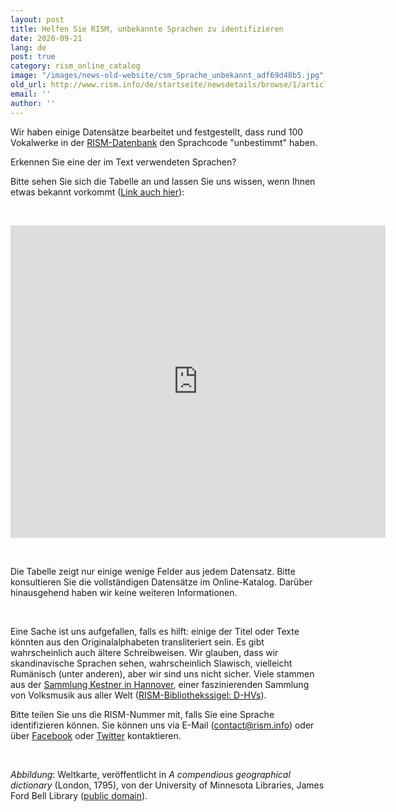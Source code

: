 ```yaml
---
layout: post
title: Helfen Sie RISM, unbekannte Sprachen zu identifizieren
date: 2020-09-21
lang: de
post: true
category: rism_online_catalog
image: "/images/news-old-website/csm_Sprache_unbekannt_adf69d48b5.jpg"
old_url: http://www.rism.info/de/startseite/newsdetails/browse/1/article/64/help-rism-identify-unknown-languages.html
email: ''
author: ''
---
```


Wir haben einige Datensätze bearbeitet und festgestellt, dass rund 100 Vokalwerke in der [RISM-Datenbank](https://opac.rism.info/index.php?id=4 "Opens external link in new window") den Sprachcode "unbestimmt" haben.

Erkennen Sie eine der im Text verwendeten Sprachen?   
  
Bitte sehen Sie sich die Tabelle an und lassen Sie uns wissen, wenn Ihnen etwas bekannt vorkommt ([Link auch hier](https://docs.google.com/spreadsheets/d/1FXw_e64_buNEFkNvWOtpdeK4XL9b5_vHh1jH4okA2yk/edit?usp=sharing "Opens external link in new window")):&nbsp;&nbsp;

&nbsp;

<iframe width="600" height="500" scrolling="yes" frameborder="no" src="https://docs.google.com/spreadsheets/d/e/2PACX-1vRcdXDZ3HQy08rP1hBTd4theJh3Zms3xwWRkWcifflckUaFuD0z0WfOZdRquSGKSlQ_tjYE4hOeCux5/pubhtml?widget=true&amp;headers=false"></iframe>

&nbsp;

Die Tabelle zeigt nur einige wenige Felder aus jedem Datensatz. Bitte konsultieren Sie die vollständigen Datensätze im Online-Katalog. Darüber hinausgehend haben wir keine weiteren Informationen.

&nbsp;

Eine Sache ist uns aufgefallen, falls es hilft: einige der Titel oder Texte könnten aus den Originalalphabeten transliteriert sein. Es gibt wahrscheinlich auch ältere Schreibweisen. Wir glauben, dass wir skandinavische Sprachen sehen, wahrscheinlich Slawisch, vielleicht Rumänisch (unter anderen), aber wir sind uns nicht sicher. Viele stammen aus der [Sammlung Kestner in Hannover](https://www.hannover.de/Leben-in-der-Region-Hannover/Bildung/Bibliotheken-Archive/Stadtbibliothek-Hannover/Bibliotheken-%C3%96ffnungszeiten/Zentralbibliothek/Musikhandschriften-der-Sammlung-Kestner "Opens external link in new window"), einer faszinierenden Sammlung von Volksmusik aus aller Welt ([RISM-Bibliothekssigel: D-HVs](https://opac.rism.info/search?View=rism&siglum=D-HVs&q=Kestner "Opens external link in new window")).

Bitte teilen Sie uns die RISM-Nummer mit, falls Sie eine Sprache identifizieren können. Sie können uns via E-Mail ([contact@rism.info](http://contact@rism.info "Öffnet externen Link in neuem Fenster")) oder über [Facebook](https://www.facebook.com/pages/RISM-R%C3%A9pertoire-International-des-Sources-Musicales/103775449663308 "Öffnet externen Link in neuem Fenster") oder [Twitter](https://twitter.com/RISM_music "Öffnet externen Link in neuem Fenster") kontaktieren.

&nbsp;

_Abbildung_: Weltkarte, veröffentlicht in _A compendious geographical dictionary_ (London, 1795), von der University of Minnesota Libraries, James Ford Bell Library ([public domain](https://umedia.lib.umn.edu/item/p16022coll251:818 "Öffnet externen Link in neuem Fenster")).

